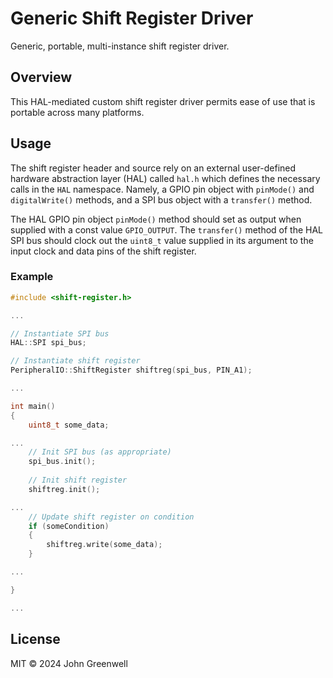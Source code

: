 # Generic Shift Register Driver

Generic, portable, multi-instance shift register driver.

## Overview

This HAL-mediated custom shift register driver permits ease of use that is portable across many platforms.

## Usage

The shift register header and source rely on an external user-defined hardware abstraction layer (HAL) called `hal.h` which defines the necessary calls in the `HAL` namespace. Namely, a GPIO pin object with `pinMode()` and `digitalWrite()` methods, and a SPI bus object with a `transfer()` method.

The HAL GPIO pin object `pinMode()` method should set as output when supplied with a const value `GPIO_OUTPUT`. The `transfer()` method of the HAL SPI bus should clock out the `uint8_t` value supplied in its argument to the input clock and data pins of the shift register.

### Example

```cpp
#include <shift-register.h>

...

// Instantiate SPI bus
HAL::SPI spi_bus;

// Instantiate shift register
PeripheralIO::ShiftRegister shiftreg(spi_bus, PIN_A1);

...

int main()
{
    uint8_t some_data;

...
    // Init SPI bus (as appropriate)
	spi_bus.init();
	
    // Init shift register
    shiftreg.init();

...
    // Update shift register on condition
    if (someCondition)
    {
        shiftreg.write(some_data);
    }

...

}

...
```

## License

MIT © 2024 John Greenwell